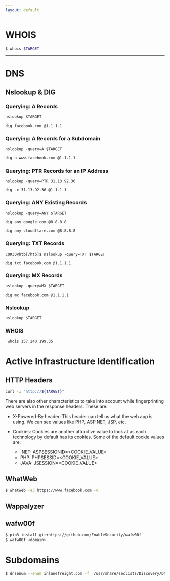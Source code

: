```yaml
---
layout: default
---
```


# WHOIS
```bash
$ whois $TARGET
```

* * *

# DNS
## Nslookup & DIG
### Querying: A Records
`nslookup $TARGET`

`dig facebook.com @1.1.1.1`


### Querying: A Records for a Subdomain
`nslookup -query=A $TARGET`

`dig a www.facebook.com @1.1.1.1`

### Querying: PTR Records for an IP Address
`nslookup -query=PTR 31.13.92.36`

`dig -x 31.13.92.36 @1.1.1.1`

### Querying: ANY Existing Records

`nslookup -query=ANY $TARGET`

`dig any google.com @8.8.8.8`

`dig any cloudflare.com @8.8.8.8`

### Querying: TXT Records
`COR33@htb[/htb]$ nslookup -query=TXT $TARGET`

`dig txt facebook.com @1.1.1.1`

### Querying: MX Records
`nslookup -query=MX $TARGET`

`dig mx facebook.com @1.1.1.1`

### Nslookup
`nslookup $TARGET`

### WHOIS
` whois 157.240.199.35`

# Active Infrastructure Identification
## HTTP Headers
```bash
curl -I "http://${TARGET}"
```

There are also other characteristics to take into account while fingerprinting web servers in the response headers. These are:

- X-Powered-By header: This header can tell us what the web app is using. We can see values like PHP, ASP.NET, JSP, etc.

- Cookies: Cookies are another attractive value to look at as each technology by default has its cookies. Some of the default cookie values are:
    - .NET: ASPSESSIONID<RANDOM>=<COOKIE_VALUE>
    - PHP: PHPSESSID=<COOKIE_VALUE>
    - JAVA: JSESSION=<COOKIE_VALUE>

## WhatWeb
```bash
$ whatweb -a3 https://www.facebook.com -v
```

## Wappalyzer

## wafw00f
```bash
$ pip3 install git+https://github.com/EnableSecurity/wafw00f
$ wafw00f <domain>
```

# Subdomains 
```bash
$ dnsenum --enum inlanefreight.com -f  /usr/share/seclists/Discovery/DNS/subdomains-top1million-20000.txt 
```